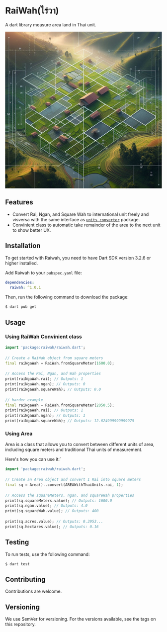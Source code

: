 

# RaiWah(ไร่วา)
A dart library measure area land in Thai unit.

![cover](https://github.com/wasdee/raiwah/blob/main/raiwah_cover.jpg?raw=true)

## Features
- Convert Rai, Ngan, and Square Wah to international unit freely and visversa  with the same interface as  [`units_converter`](https://github.com/ferraridamiano/units_converter) package.
- Convinient class to automatic take remainder of the area to the next unit to show better UX.


## Installation

To get started with Raiwah, you need to have Dart SDK version 3.2.6 or higher installed.

Add Raiwah to your `pubspec.yaml` file:

```yaml
dependencies:
  raiwah: ^1.0.1
```
Then, run the following command to download the package:

```bash
$ dart pub get
```


## Usage

### Using RaiWah Convinient class

```dart
import 'package:raiwah/raiwah.dart';

// Create a RaiWah object from square meters
final raiNgaWah = RaiWah.fromSquareMeter(1600.0);

// Access the Rai, Ngan, and Wah properties
print(raiNgaWah.rai); // Outputs: 1
print(raiNgaWah.ngan); // Outputs: 0
print(raiNgaWah.squareWah); // Outputs: 0.0

// harder example
final raiNgaWah = RaiWah.fromSquareMeter(2050.5);
print(raiNgaWah.rai); // Outputs: 1
print(raiNgaWah.ngan); // Outputs: 1
print(raiNgaWah.squareWah); // Outputs: 12.624999999999975


```

### Using Area
Area is a class that allows you to convert between different units of area, including square meters and traditional Thai units of measurement.

Here's how you can use it:`

```dart
import 'package:raiwah/raiwah.dart';

// Create an Area object and convert 1 Rai into square meters
final sq = Area()..convert(AREAWithThaiUnits.rai, 1);

// Access the squareMeters, ngan, and squareWah properties
print(sq.squareMeters.value); // Outputs: 1600.0
print(sq.ngan.value); // Outputs: 4.0
print(sq.squareWah.value); // Outputs: 400

print(sq.acres.value); // Outputs: 0.3953...
print(sq.hectares.value); // Outputs: 0.16
```

## Testing
To run tests, use the following command:

```bash
$ dart test
```

## Contributing
Contributions are welcome. 

## Versioning
We use SemVer for versioning. For the versions available, see the tags on this repository.

